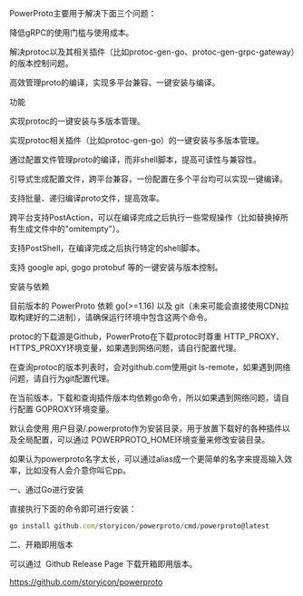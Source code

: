 PowerProto主要用于解决下面三个问题：



降低gRPC的使用门槛与使用成本。

解决protoc以及其相关插件（比如protoc-gen-go、protoc-gen-grpc-gateway）的版本控制问题。

高效管理proto的编译，实现多平台兼容、一键安装与编译。

功能

实现protoc的一键安装与多版本管理。

实现protoc相关插件（比如protoc-gen-go）的一键安装与多版本管理。

通过配置文件管理proto的编译，而非shell脚本，提高可读性与兼容性。

引导式生成配置文件，跨平台兼容，一份配置在多个平台均可以实现一键编译。

支持批量、递归编译proto文件，提高效率。

跨平台支持PostAction，可以在编译完成之后执行一些常规操作（比如替换掉所有生成文件中的"omitempty"）。

支持PostShell，在编译完成之后执行特定的shell脚本。

支持 google api, gogo protobuf 等的一键安装与版本控制。

安装与依赖

目前版本的 PowerProto 依赖 go(>=1.16) 以及 git（未来可能会直接使用CDN拉取构建好的二进制），请确保运行环境中包含这两个命令。

protoc的下载源是Github，PowerProto在下载protoc时尊重 HTTP_PROXY、HTTPS_PROXY环境变量，如果遇到网络问题，请自行配置代理。

在查询protoc的版本列表时，会对github.com使用git ls-remote，如果遇到网络问题，请自行为git配置代理。

在当前版本，下载和查询插件版本均依赖go命令，所以如果遇到网络问题，请自行配置 GOPROXY环境变量。

默认会使用 用户目录/.powerproto作为安装目录，用于放置下载好的各种插件以及全局配置，可以通过 POWERPROTO_HOME环境变量来修改安装目录。

如果认为powerproto名字太长，可以通过alias成一个更简单的名字来提高输入效率，比如没有人会介意你叫它pp。



一、通过Go进行安装

直接执行下面的命令即可进行安装：

```javascript
go install github.com/storyicon/powerproto/cmd/powerproto@latest
```



二、开箱即用版本

可以通过  Github Release Page 下载开箱即用版本。



https://github.com/storyicon/powerproto

